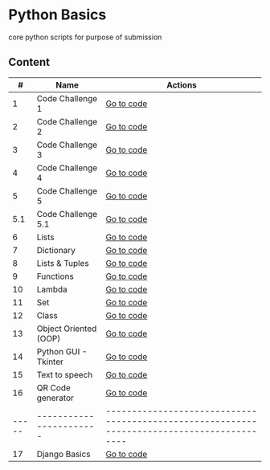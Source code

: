 # Python Basics
core python scripts for purpose of submission

## Content

| #   | Name                  | Actions                                                                                   |
|-----|-----------------------|-------------------------------------------------------------------------------------------|
| 1   | Code Challenge 1      | [Go to code](https://github.com/jothomas1996/python_basics/tree/main/basics_1)            |
| 2   | Code Challenge 2      | [Go to code](https://github.com/jothomas1996/python_basics/tree/main/basics_2)            |
| 3   | Code Challenge 3      | [Go to code](https://github.com/jothomas1996/python_basics/tree/main/basics_3)            |
| 4   | Code Challenge 4      | [Go to code](https://github.com/jothomas1996/python_basics/tree/main/basics_4)            |
| 5   | Code Challenge 5      | [Go to code](https://github.com/jothomas1996/python_basics/tree/main/basics_5)            |
| 5.1 | Code Challenge 5.1    | [Go to code](https://github.com/jothomas1996/python_basics/tree/main/basics_5_1)          |
| 6   | Lists                 | [Go to code](https://github.com/jothomas1996/python_basics/tree/main/lists)               |
| 7   | Dictionary            | [Go to code](https://github.com/jothomas1996/python_basics/tree/main/dictionary)          |
| 8   | Lists & Tuples        | [Go to code](https://github.com/jothomas1996/python_basics/tree/main/lists%20%26%20tuple) |
| 9   | Functions             | [Go to code](https://github.com/jothomas1996/python_basics/tree/main/function)            |
| 10  | Lambda                | [Go to code](https://github.com/jothomas1996/python_basics/tree/main/lambda)              |
| 11  | Set                   | [Go to code](https://github.com/jothomas1996/python_basics/tree/main/set)                 |
| 12  | Class                 | [Go to code](https://github.com/jothomas1996/python_basics/tree/main/class)               |
| 13  | Object Oriented (OOP) | [Go to code](https://github.com/jothomas1996/python_basics/tree/main/oop)                 |
| 14  | Python GUI - Tkinter  | [Go to code](https://github.com/jothomas1996/python_basics/tree/main/tkinter)             |
| 15  | Text to speech        | [Go to code](https://github.com/jothomas1996/python_basics/tree/main/text_to_speech)      |
| 16  | QR Code generator     | [Go to code](https://github.com/jothomas1996/python_basics/tree/main/qr_code)             |
|-----|-----------------------|-------------------------------------------------------------------------------------------|
| 17   | Django Basics      | [Go to code](https://github.com/jothomas1996/django_basics)            |